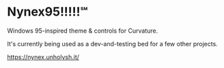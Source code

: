 # Nynex95!!!!!℠

Windows 95-inspired theme & controls for Curvature.

It's currently being used as a dev-and-testing bed for a few other projects.

https://nynex.unholysh.it/
